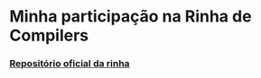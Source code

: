 # Minha participação na Rinha de Compilers

### [Repositório oficial da rinha](https://github.com/aripiprazole/rinha-de-compiler)